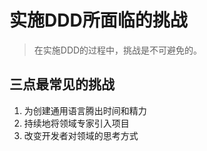 实施DDD所面临的挑战
=================================

> 在实施DDD的过程中，挑战是不可避免的。

## 三点最常见的挑战

1. 为创建通用语言腾出时间和精力
2. 持续地将领域专家引入项目
3. 改变开发者对领域的思考方式
